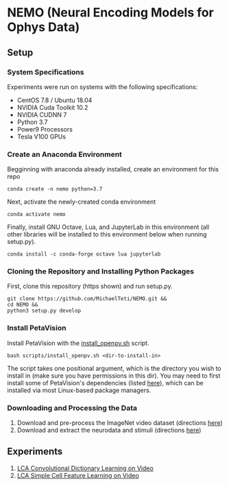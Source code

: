 # NEMO (Neural Encoding Models for Ophys Data)
## Setup
### System Specifications
Experiments were run on systems with the following specifications:
* CentOS 7.8 / Ubuntu 18.04
* NVIDIA Cuda Toolkit 10.2
* NVIDIA CUDNN 7
* Python 3.7
* Power9 Processors
* Tesla V100 GPUs

### Create an Anaconda Environment
Begginning with anaconda already installed, create an environment for this repo 
```
conda create -n nemo python=3.7
```
Next, activate the newly-created conda environment
```
conda activate nemo
```
Finally, install GNU Octave, Lua, and JupyterLab in this environment (all other libraries will be installed 
to this environment below when running setup.py).
```
conda install -c conda-forge octave lua jupyterlab
```

### Cloning the Repository and Installing Python Packages
First, clone this repository (https shown) and run setup.py.
```
git clone https://github.com/MichaelTeti/NEMO.git &&
cd NEMO &&
python3 setup.py develop
```

### Install PetaVision
Install PetaVision with the [install_openpv.sh](https://github.com/MichaelTeti/NEMO/blob/main/scripts/install_openpv.sh) script. 
```
bash scripts/install_openpv.sh <dir-to-install-in>
```
The script takes one positional argument, which is the directory you wish to install in (make sure you have permissions in this dir). You may need to first install some of PetaVision's dependencies (listed [here](https://github.com/PetaVision/OpenPV)), which can be installed via most Linux-based package managers.

### Downloading and Processing the Data
1. Download and pre-process the ImageNet video dataset (directions [here](https://github.com/MichaelTeti/NEMO/tree/main/scripts/image_scripts))
2. Download and extract the neurodata and stimuli (directions [here](https://github.com/MichaelTeti/NEMO/tree/main/scripts/allensdk_scripts))  
  
## Experiments
  1. [LCA Convolutional Dictionary Learning on Video](https://github.com/MichaelTeti/NEMO/tree/main/experiments/lca_dictionary_learning_shared)
  2. [LCA Simple Cell Feature Learning on Video](https://github.com/MichaelTeti/NEMO/tree/main/experiments/lca_dictionary_learning_nonshared)
